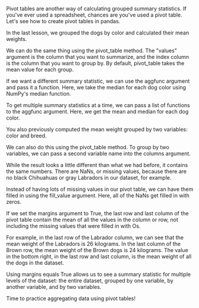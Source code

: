 Pivot tables are another way of calculating grouped summary statistics. If you've ever used a spreadsheet, chances are you've used a pivot table. Let's see how to create pivot tables in pandas.

In the last lesson, we grouped the dogs by color and calculated their mean weights. 

We can do the same thing using the pivot_table method. The "values" argument is the column that you want to summarize, and the index column is the column that you want to group by. By default, pivot_table takes the mean value for each group.

If we want a different summary statistic, we can use the aggfunc argument and pass it a function. Here, we take the median for each dog color using NumPy's median function.

To get multiple summary statistics at a time, we can pass a list of functions to the aggfunc argument. Here, we get the mean and median for each dog color.

You also previously computed the mean weight grouped by two variables: color and breed. 

We can also do this using the pivot_table method. To group by two variables, we can pass a second variable name into the columns argument. 

While the result looks a little different than what we had before, it contains the same numbers. There are NaNs, or missing values, because there are no black Chihuahuas or gray Labradors in our dataset, for example.

Instead of having lots of missing values in our pivot table, we can have them filled in using the fill_value argument. Here, all of the NaNs get filled in with zeros.

If we set the margins argument to True, the last row and last column of the pivot table contain the mean of all the values in the column or row, not including the missing values that were filled in with Os. 

For example, in the last row of the Labrador column, we can see that the mean weight of the Labradors is 26 kilograms. In the last column of the Brown row, the mean weight of the Brown dogs is 24 kilograms. The value in the bottom right, in the last row and last column, is the mean weight of all the dogs in the dataset. 

Using margins equals True allows us to see a summary statistic for multiple levels of the dataset: the entire dataset, grouped by one variable, by another variable, and by two variables.

Time to practice aggregating data using pivot tables!

